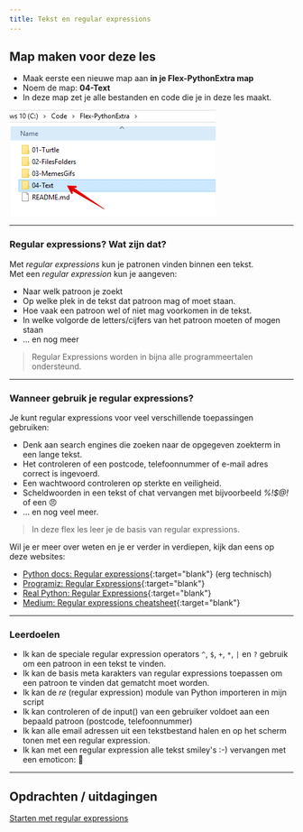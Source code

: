```yaml
---
title: Tekst en regular expressions
---
```


## Map maken voor deze les
* Maak eerste een nieuwe map aan **in je Flex-PythonExtra map**
* Noem de map: **04-Text**
* In deze map zet je alle bestanden en code die je in deze les maakt.

![](new-folder.png)

---

### Regular expressions? Wat zijn dat?
Met *regular expressions* kun je patronen vinden binnen een tekst.  
Met een *regular expression* kun je aangeven:
- Naar welk patroon je zoekt
- Op welke plek in de tekst dat patroon mag of moet staan.
- Hoe vaak een patroon wel of niet mag voorkomen in de tekst.
- In welke volgorde de letters/cijfers van het patroon moeten of mogen staan
- ... en nog meer

> Regular Expressions worden in bijna alle programmeertalen ondersteund.

---

### Wanneer gebruik je regular expressions?
Je kunt regular expressions voor veel verschillende toepassingen gebruiken:

- Denk aan search engines die zoeken naar de opgegeven zoekterm in een lange tekst.
- Het controleren of een postcode, telefoonnummer of e-mail adres correct is ingevoerd.
- Een wachtwoord controleren op sterkte en veiligheid.
- Scheldwoorden in een tekst of chat vervangen met bijvoorbeeld *%$!%@$$@!* of een &#128544;
- ... en nog veel meer.

> In deze flex les leer je de basis van regular expressions. 

Wil je er meer over weten en je er verder in verdiepen, kijk dan eens op deze websites:

- [Python docs: Regular expressions](https://docs.python.org/3/library/re.html?highlight=re){:target="blank"} (erg technisch)
- [Programiz: Regular Expressions](https://www.programiz.com/python-programming/regex){:target="blank"}
- [Real Python: Regular Expressions](https://realpython.com/regex-python/){:target="blank"}
- [Medium: Regular expressions cheatsheet](https://medium.com/factory-mind/regex-tutorial-a-simple-cheatsheet-by-examples-649dc1c3f285){:target="blank"}

---

### Leerdoelen 
- Ik kan de speciale regular expression operators `^`, `$`, `+`, `*`, `|` en `?` gebruik om een patroon in een tekst te vinden.
- Ik kan de basis meta karakters van regular expressions toepassen om een patroon te vinden dat gematcht moet worden.
- Ik kan de *re* (regular expression) module van Python importeren in mijn script
- Ik kan controleren of de input() van een gebruiker voldoet aan een bepaald patroon (postcode, telefoonnummer)
- Ik kan alle email adressen uit een tekstbestand halen en op het scherm tonen met een regular expression.
- Ik kan met een regular expression alle tekst smiley's :-) vervangen met een emoticon: &#128578; 

---

## Opdrachten / uitdagingen

[Starten met regular expressions](01-start-regex/)


